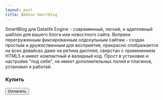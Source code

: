 ```yaml
---
layout: post
title: Шаблон SmartBlog
---
```


SmartBlog для Datalife Engine - современный, легкий, и адаптивный шаблон для вашего блога или новостного сайта. Вопреки перегруженным фиксированным олдскульным сайтам - создан простым и дружественным для восприятия, прекрасно отображается на всех девайсах даже на ретина дисплея, сверстан с применением HTML5 и имеет компактный и валидный код. Прост в установке и настройке "под себя", не имеет дополнительных полей и плагинов, установил и работай.

### Купить

<form id="payment" name="payment" method="post" action="https://sci.interkassa.com/" enctype="utf-8">
	<input type="hidden" name="ik_co_id" value="55e6f0583b1eaf51448b4568" />
	<input type="hidden" name="ik_pm_no" value="ID_4233" />
	<input type="hidden" name="ik_am" value="950" />
	<input type="hidden" name="ik_cur" value="RUB" />
	<input type="hidden" name="ik_desc" value="Оплата за шаблон SmartBlog. Получение в ручном режиме на почту." />
        <input type="submit" class="pay" value="Оплатить">
</form>



